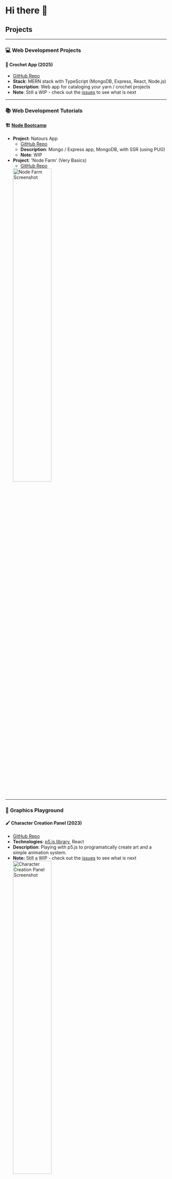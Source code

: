 # Hi there 👋

## Projects

---

### 💻 **Web Development Projects**

#### 🧶 Crochet App (2025)
- [GitHub Repo](https://github.com/klmork/CrochetApp)
- **Stack**: MERN stack with TypeScript (MongoDB, Express, React, Node.js)
- **Description**: Web app for cataloging your yarn / crochet projects
- **Note**: Still a WIP - check out the [issues](https://github.com/klmork/CrochetApp/issues) to see what is next

---


### 📚 **Web Development Tutorials**

#### 🏗️ [Node Bootcamp](https://github.com/jonasschmedtmann/complete-node-bootcamp)
- **Project**: Natours App
   - [GitHub Repo](https://github.com/klmork/Tutorials/tree/main/node/natours-project)
   - **Description**: Mongo / Express app, MongoDB, with SSR (using PUG)
   - **Note**: WIP
- **Project**: 'Node Farm' (Very Basics)  
  - [GitHub Repo](https://github.com/klmork/Tutorials/tree/main/node/produce-page)   
  <img src="https://github.com/user-attachments/assets/4156c52c-b676-46af-a341-34234b219601" alt="Node Farm Screenshot" width="50%">

---

### 🎨 **Graphics Playground**

#### 🖌️ Character Creation Panel (2023)
- [GitHub Repo](https://github.com/klmork/Character-Creation-Project)
- **Technologies**: [p5.js library](https://p5js.org/), React
- **Description**: Playing with p5.js to programatically create art and a simple animation system.
- **Note:** Still a WIP - check out the [issues](https://github.com/klmork/Character-Creation-Project/issues) to see what is next
  <img src="https://github.com/user-attachments/assets/06c16e03-e6d2-4cbc-828e-376b4e67b6b3" alt="Character Creation Panel Screenshot" width="50%">  

---

#### 🎮 Lil Beans Project (2019)
- [GitHub Repo](https://github.com/klmork/LilBeans)
- **Technologies**: OpenGL, C++  
- **Description**: 3D Game created for a Real-Time Graphics Class.  
  <img src="https://github.com/user-attachments/assets/3eb7d43f-28cf-4ff5-87aa-a9a5bef74958" alt="Lil Beans Screenshot" width="50%">  
